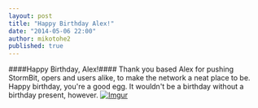 ```yaml
---
layout: post
title: "Happy Birthday Alex!"
date: "2014-05-06 22:00"
author: mikotohe2
published: true
---
```


####Happy Birthday, Alex!####
Thank you based Alex for pushing StormBit, opers and users alike, to make the network a neat place to be. Happy birthday, you're a good egg. It wouldn't be a birthday without a birthday present, however.
[![Imgur](//i.imgur.com/boIKFUls.png)](//i.imgur.com/boIKFUl.png)
